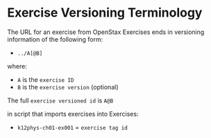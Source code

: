 # Exercise Versioning Terminology

The URL for an exercise from OpenStax Exercises ends in versioning information of the following form:
* `../A[@B]`

where:
* `A` is the `exercise ID`
* `B` is the `exercise version` (optional)

The full `exercise versioned id` is `A@B` 

in script that imports exercises into Exercises:
* `k12phys-ch01-ex001` = `exercise tag id`
